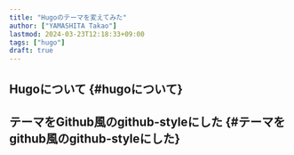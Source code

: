 ```yaml
---
title: "Hugoのテーマを変えてみた"
author: ["YAMASHITA Takao"]
lastmod: 2024-03-23T12:18:33+09:00
tags: ["hugo"]
draft: true
---
```


## Hugoについて {#hugoについて}


## テーマをGithub風のgithub-styleにした {#テーマをgithub風のgithub-styleにした}
